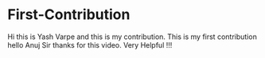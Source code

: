# First-Contribution
Hi this is Yash Varpe and this is my contribution.
This is my first contribution
hello Anuj Sir thanks for this video. Very Helpful !!!
